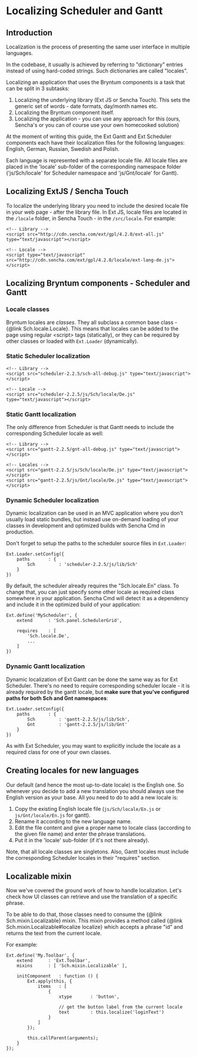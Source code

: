# Localizing Scheduler and Gantt

## Introduction

Localization is the process of presenting the same user interface in multiple languages.

In the codebase, it usually is achieved by referring to "dictionary" entries instead of using hard-coded
strings. Such dictionaries are called "locales".

Localizing an application that uses the Bryntum components is a task that can be split in 3 subtasks:

1. Localizing the underlying library (Ext JS or Sencha Touch). This sets the generic set of words - date formats, day/month names etc.
2. Localizing the Bryntum component itself.
3. Localizing the application - you can use any approach for this (ours, Sencha's or you can of course use your own homecooked solution)

At the moment of writing this guide, the Ext Gantt and Ext Scheduler components each have their localization files for the following languages:
English, German, Russian, Swedish and Polish.

Each language is represented with a separate locale file. All locale files are placed in the 'locale' sub-folder of the
corresponding namespace folder ('js/Sch/locale' for Scheduler namespace and 'js/Gnt/locale' for Gantt).


## Localizing ExtJS / Sencha Touch

To localize the underlying library you need to include the desired locale file in your web page - after the library file.
In Ext JS, locale files are located in the `/locale` folder, in Sencha Touch - in the `/src/locale`. For example:

    <!-- Library -->
    <script src="http://cdn.sencha.com/ext/gpl/4.2.0/ext-all.js" type="text/javascript"></script>

    <!-- Locale -->
    <script type="text/javascript" src="http://cdn.sencha.com/ext/gpl/4.2.0/locale/ext-lang-de.js"></script>


## Localizing Bryntum components - Scheduler and Gantt

### Locale classes

Bryntum locales are _classes_. They all subclass a common base class - {@link Sch.locale.Locale}. This means that locales can be added to
the page using regular &lt;script&gt; tags (statically), or they can be required by other classes or loaded with `Ext.Loader` (dynamically).

### Static Scheduler localization

    <!-- Library -->
    <script src="scheduler-2.2.5/sch-all-debug.js" type="text/javascript"></script>

    <!-- Locale -->
    <script src="scheduler-2.2.5/js/Sch/locale/De.js" type="text/javascript"></script>

### Static Gantt localization

The only difference from Scheduler is that Gantt needs to include the corresponding Scheduler locale as well:

    <!-- Library -->
    <script src="gantt-2.2.5/gnt-all-debug.js" type="text/javascript"></script>

    <!-- Locales -->
    <script src="gantt-2.2.5/js/Sch/locale/De.js" type="text/javascript"></script>
    <script src="gantt-2.2.5/js/Gnt/locale/De.js" type="text/javascript"></script>


### Dynamic Scheduler localization

Dynamic localization can be used in an MVC application where you don't usually load static bundles, but instead use on-demand loading of your classes
in development and optimized builds with Sencha Cmd in production.

Don't forget to setup the paths to the scheduler source files in `Ext.Loader`:

    Ext.Loader.setConfig({
        paths       : {
            Sch         : 'scheduler-2.2.5/js/lib/Sch'
        }
    })


By default, the scheduler already requires the "Sch.locale.En" class. To change that, you can just specify some other locale
as required class somewhere in your application. Sencha Cmd will detect it as a dependency and include it in the optimized build of your application:

    Ext.define('MyScheduler', {
        extend      : 'Sch.panel.SchedulerGrid',

        requires    : [
            'Sch.locale.De',
            ...
        ]
    })


### Dynamic Gantt localization

Dynamic localization of Ext Gantt can be done the same way as for Ext Scheduler. There's no need to require corresponding
scheduler locale - it is already required by the gantt locale, but **make sure that you've configured paths for both Sch and Gnt namespaces**:

    Ext.Loader.setConfig({
        paths       : {
            Sch         : 'gantt-2.2.5/js/lib/Sch',
            Gnt         : 'gantt-2.2.5/js/lib/Gnt'
        }
    })

As with Ext Scheduler, you may want to explicitly include the locale as a required class for one of your own classes.

## Creating locales for new languages

Our default (and hence the most up-to-date locale) is the English one. So whenever you decide to add a new translation you should always use
the English version as your base.
All you need to do to add a new locale is:

1. Copy the existing English locale file (`js/Sch/locale/En.js` or `js/Gnt/locale/En.js` for gantt).
2. Rename it according to the new language name.
3. Edit the file content and give a proper name to locale class (according to the given file name) and enter the phrase translations.
4. Put it in the 'locale' sub-folder (if it's not there already).

Note, that all locale classes are singletons. Also, Gantt locales must include the corresponding Scheduler locales in their "requires" section.


## Localizable mixin

Now we've covered the ground work of how to handle localization. Let's check how UI classes can retrieve and use the translation of a specific phrase.

To be able to do that, those classes need to consume the {@link Sch.mixin.Localizable} mixin.
This mixin provides a method called {@link Sch.mixin.Localizable#localize localize} which accepts a phrase "id" and returns the text from the current locale.

For example:

    Ext.define('My.Toolbar', {
        extend      : 'Ext.Toolbar',
        mixins      : [ 'Sch.mixin.Localizable' ],

        initComponent   : function () {
            Ext.apply(this, {
                items   : [
                    {
                        xtype       : 'button',

                        // get the button label from the current locale
                        text        : this.localize('loginText')
                    }
                ]
            });

            this.callParent(arguments);
        }
    });


